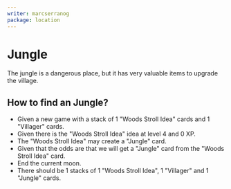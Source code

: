 ```yaml
---
writer: marcserranog
package: location
---
```


# Jungle

The jungle is a dangerous place, but it has very valuable items to upgrade the village.

## How to find an Jungle?

 * Given a new game with a stack of 1 "Woods Stroll Idea" cards and 1 "Villager" cards.
 * Given there is the "Woods Stroll Idea" idea at level 4 and 0 XP.
 * The "Woods Stroll Idea" may create a "Jungle" card.
 * Given that the odds are that we will get a "Jungle" card from the "Woods Stroll Idea" card.
 * End the current moon.
 * There should be 1 stacks of 1 "Woods Stroll Idea", 1 "Villager" and 1 "Jungle" cards.
